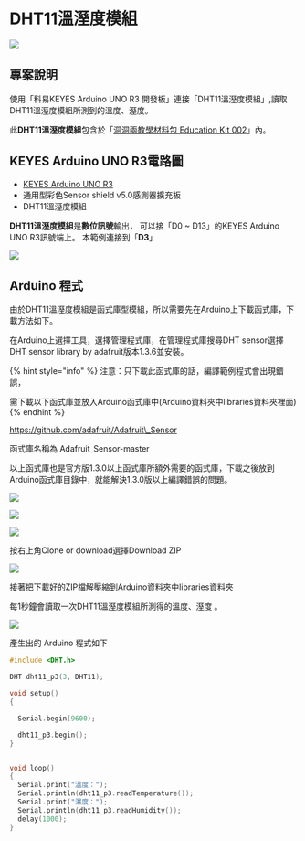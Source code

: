 # DHT11溫溼度模組

![](../../.gitbook/assets/01%20%2810%29.png)

## 專案說明

使用「科易KEYES Arduino UNO R3 開發板」連接「DHT11溫溼度模組」,讀取DHT11溫溼度模組所測到的溫度、溼度。

此**DHT11溫溼度模組**包含於「[洞洞兩教學材料包 Education Kit 002](https://www.robotkingdom.com.tw/product/rk-education-kit-002/)」內。

## KEYES Arduino UNO R3電路圖

* [KEYES Arduino UNO R3   ](https://www.robotkingdom.com.tw/product/keyes-uno-r3/)
* 通用型彩色Sensor shield v5.0感測器擴充板
* DHT11溫溼度模組

**DHT11溫溼度模組**是**數位訊號**輸出， 可以接「D0 ~ D13」的KEYES Arduino UNO R3訊號端上。 本範例連接到「**D3**」

![](../../.gitbook/assets/02%20%281%29.png)

## Arduino 程式

由於DHT11溫溼度模組是函式庫型模組，所以需要先在Arduino上下載函式庫，下載方法如下。

在Arduino上選擇工具，選擇管理程式庫，在管理程式庫搜尋DHT sensor選擇DHT sensor library by adafruit版本1.3.6並安裝。

{% hint style="info" %}
注意：只下載此函式庫的話，編譯範例程式會出現錯誤，

需下載以下函式庫並放入Arduino函式庫中\(Arduino資料夾中libraries資料夾裡面\)
{% endhint %}

[https://github.com/adafruit/Adafruit\_Sensor](https://github.com/adafruit/Adafruit_Sensor)

函式庫名稱為 Adafruit\_Sensor-master

以上函式庫也是官方版1.3.0以上函式庫所額外需要的函式庫，下載之後放到Arduino函式庫目錄中，就能解決1.3.0版以上編譯錯誤的問題。

![](../../.gitbook/assets/03%20%286%29.png)

![](../../.gitbook/assets/04%20%285%29.png)

![](../../.gitbook/assets/05.png)

按右上角Clone or download選擇Download ZIP

![](../../.gitbook/assets/06.png)

接著把下載好的ZIP檔解壓縮到Arduino資料夾中libraries資料夾

每1秒鐘會讀取一次DHT11溫溼度模組所測得的溫度、溼度 。

![](../../.gitbook/assets/07.png)

產生出的 Arduino 程式如下

```c
#include <DHT.h>

DHT dht11_p3(3, DHT11);

void setup()
{

  Serial.begin(9600);

  dht11_p3.begin();
}


void loop()
{
  Serial.print("溫度：");
  Serial.println(dht11_p3.readTemperature());
  Serial.print("濕度：");
  Serial.println(dht11_p3.readHumidity());
  delay(1000);
}

```



